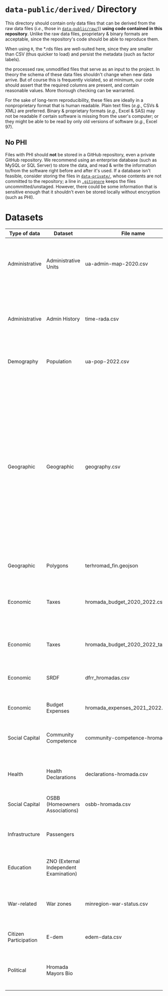 # `data-public/derived/` Directory

This directory should contain only data files that can be derived from the raw data files (*i.e.*, those in [`data-public/raw/`](../../data-public/raw/))) **using code contained in this repository**. Unlike the raw data files, proprietary & binary formats are acceptable, since the repository's code should be able to reproduce them.

When using `R`, the \*.rds files are well-suited here, since they are smaller than CSV (thus quicker to load) and persist the metadata (such as factor labels).

the processed raw, unmodified files that serve as an input to the project. In theory the schema of these data files shouldn't change when new data arrive. But of course this is frequently violated, so at minimum, our code should assert that the required columns are present, and contain reasonable values. More thorough checking can be warranted.

For the sake of long-term reproducibility, these files are ideally in a nonproprietary format that is human readable. Plain text files (*e.g.*, CSVs & XML) are preferred. Binary & proprietary formats (*e.g.*, Excel & SAS) may not be readable if certain software is missing from the user's computer; or they might be able to be read by only old versions of software (*e.g.*, Excel 97).

## No PHI

Files with PHI should **not** be stored in a GitHub repository, even a private GitHub repository. We recommend using an enterprise database (such as MySQL or SQL Server) to store the data, and read & write the information to/from the software right before and after it's used. If a database isn't feasible, consider storing the files in [`data-private/`](../../data-private/), whose contents are not committed to the repository; a line in [`.gitignore`](../../.gitignore) keeps the files uncommitted/unstaged. However, there could be some information that is sensitive enough that it shouldn't even be stored locally without encryption (such as PHI).

# Datasets

| Type of data   | Dataset                                | File name             | Description | Script | Source |
|--------------|--------------|--------------|---------------------|--------------|---------|
| Administrative  | Administrative Units                   | ua-admin-map-2020.csv | Relationship among multiple administrative levels (settlement, rada, hromada, raion, oblast, region) | `./manipulation/ellis-ua-admin.R` | Old and new State classifier of objects of the administrative and territorial system of Ukraine  |
| Administrative | Admin History                          |   time-rada.csv | Composition of hromadas (what radas comprise it) at every point in time when such composition changed, from 2014 to 2020 | `./manipulation/ellis-rada-hromada.R` | |
| Demography     | Population                             |     ua-pop-2022.csv | Population counts at the level of hromada (total and urban)  | `./manipulation/ellis-demography.R`           | State Statistics Service of Ukraine |
| Geographic | Geographic | geography.csv | Main spatial features of hromadas: area, coordinates of hromada center, travel time to oblast center, mountain hromadas, distance from hromada centers to the nearest point of the border with Russia, Russia or Belarus, or the EU; hromadas within 30 km of the sea/30 km of the border/30 km of the border with Russia and Belarus; hromadas within 15 km of international roads and national roads | `./manipulation/ellis-geography.R` |    |
| Geographic | Polygons | terhromad_fin.geojson | Spatial poligons of hromadas | | |
| Economic       | Taxes                            |   hromada_budget_2020_2022.csv | grouped taxes at the hromada level, their share in own revenue, change for ---, and year-on-year change for different periods of 2020-2022 | `./manipulation/ellis-budget.R` | OpenBudget |
| Economic | Taxes |  hromada_budget_2020_2022_taxes.xlsx | Individual tax revenues from Jan 2020 to Aug 2022 | `./manipulation/ellis-budget-2020-2022.R` | OpenBudget |
| Economic               | SRDF |dfrr_hromadas.csv | Data on cost of the projects financed by the State Regional Development Fund | `./manipulation/ellis-dfrr.R` | Request to Ministry of Regional Development |
|Economic|Budget Expenses|hromada_expenses_2021_2022.xlsx|Budget expenses for 2021-2022 |ellis-expenses-2020-2022.R  |OpenBudget
| Social Capital               | Community Competence | community-competence-hromada.csv | Number of youth centers, youth councils and centers for entrepreneurial support | `./manipulation/ellis-community-competence.R` |   |
| Health               | Health Declarations | declarations-hromada.csv | Number of declarations with health facilities as of February 2022 | `./manipulation/ellis-health.R` |     |
| Social Capital | OSBB (Homeowners Associations)| osbb-hromada.csv | Number of homeowners associations in 2015-2020 | `./manipulation/ellis-osbb.R`|  |
| Infrastructure | Passengers                             |                       | Number of passengers arriving at hromada railway stations in 2021 | `./manipulation/ellis-uz.R`                 |
|  Education              | ZNO (External Independent Examination) |                       | Mean scores of ZNO (standardized test) for main subjects                                                                                                                                                                                                                                                                                                                                               | `./manipulation/ellis-zno.R`                  |
| War-related | War zones |minregion-war-status.csv| Statuses of the war zone/occupation according to the Ministry of Reintegration  | `./manipulation/ellis-war-status.R` |Ministry of Reintegration |
| Citizen Participation | E-dem |edem-data.csv | Form of electronic participation in hromadas | `./manipulation/ellis-edem.R` | Scrapped from e-dem.ua |
| Political               | Hromada Mayors Bio |                       | Information on mayor of hromadas that were elected in 2020 local elections | `./manipulation/ellis-mayors.R` |
